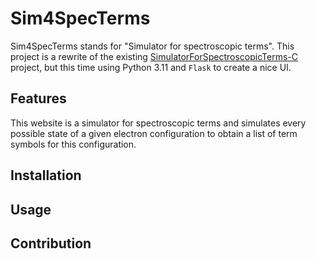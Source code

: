 # Sim4SpecTerms

Sim4SpecTerms stands for "Simulator for spectroscopic terms". This project is a 
rewrite of the existing 
[SimulatorForSpectroscopicTerms-C](https://github.com/201st-Luka/SimulatorForSpectroscopicTerms-C) project, but this 
time using Python 3.11 and `Flask` to create a nice UI.

## Features

This website is a simulator for spectroscopic terms and simulates every possible state of a given electron 
configuration to obtain a list of term symbols for this configuration. 

## Installation

## Usage

## Contribution
